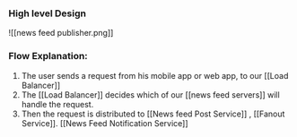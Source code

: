 ### High level Design
![[news feed publisher.png]]

### Flow Explanation:
1. The user sends a request from his mobile app or web app, to our [[Load Balancer]]
2. The [[Load Balancer]] decides which of our [[news feed servers]] will handle the request.
3. Then the request is distributed to [[News feed Post Service]] , [[Fanout Service]]. [[News Feed Notification Service]] 